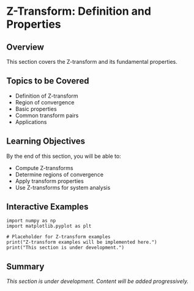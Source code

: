 # Z-Transform: Definition and Properties

## Overview

This section covers the Z-transform and its fundamental properties.

## Topics to be Covered

- Definition of Z-transform
- Region of convergence
- Basic properties
- Common transform pairs
- Applications

## Learning Objectives

By the end of this section, you will be able to:
- Compute Z-transforms
- Determine regions of convergence
- Apply transform properties
- Use Z-transforms for system analysis

## Interactive Examples

```{code-cell} python
import numpy as np
import matplotlib.pyplot as plt

# Placeholder for Z-transform examples
print("Z-transform examples will be implemented here.")
print("This section is under development.")
```

## Summary

*This section is under development. Content will be added progressively.*
